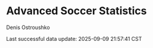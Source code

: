 # Advanced Soccer Statistics
Denis Ostroushko

<!-- gfm -->

Last successful data update: 2025-09-09 21:57:41 CST

